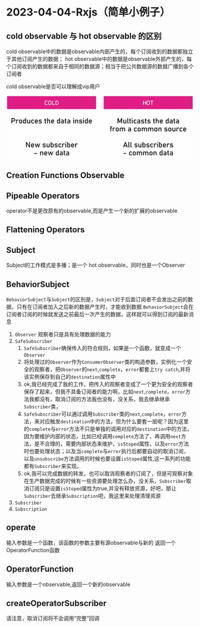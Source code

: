 # 2023-04-04-Rxjs（简单小例子）

## cold observable 与 hot observable 的区别

cold observable中的数据是observable内部产生的，每个订阅收到的数据都独立于其他订阅产生的数据；
hot observable中的数据是observable外部产生的，每个订阅收到的数据都来自于相同的数据源；相当于把公共数据源的数据广播到各个订阅者

cold observable是否可以理解成vip用户

![Alt text](assets/1.png)

## Creation Functions Observable

## Pipeable Operators

operator不是更改原有的observable,而是产生一个新的扩展的observable

## Flattening Operators

## Subject

Subject的工作模式是多播；是一个 hot observable，同时也是一个Observer

## BehaviorSubject

`BehaviorSubject`与`Subject`的区别是，`Subject`对于后面订阅者不会发出之前的数据，只有在订阅者加入之后新的数据产生时，才能收到数据
`BehaviorSubject`会在订阅者订阅的时候就发送之前最后一次产生的数据，这样就可以得到订阅的最新消息

1. `Observer` 观察者只是具有处理数据的能力
2. `SafeSubscriber`
    1. `SafeSubscriber`确保传入的符合规则，如果是一个函数，就变成一个`Observer`
    2. 将处理过的`Observer`作为`ConsumerObserver`类的构造参数，实例化一个安全的观察者，把`Observer`的`next`,`complete`，`error`都套上`try catch`,并将该实例保存到自己的`destination`属性中
    3. ok,我已经完成了我的工作，把传入的观察者变成了一个更为安全的观察者保存了起来，但我不具备订阅者的能力啊，比如`next`,`complete`，`error`方法我都没有，取消订阅的方法我也没有，没关系，我去继承继承`Subscriber`类，
    4. `SafeSubscriber`可以通过调用`Subscriber`类的`next`,`complete`，`error`方法，来对应触发`destination`中的方法，但为什么要套一层呢？因为这里的`complete`与`error`方法不只是单独的调用对应的`destination`中的方法，因为要维护内部的状态，比如已经调用`complete`方法了，再调用`next`方法，是不合理的，需要内部状态来维护，`isStoped`属性，以及`error`方法时也要处理状态；以及当`complete`与`error`执行后都要自动的取消订阅，以及`unsubscribe`方法调用的时候也要设置`isStoped`属性,这一系列的功能都有`Subscriber`来实现。
    5. ok,我可以完成数据的转发，也可以取消观察者的订阅了，但是可观察对象在生产数据完成的时候有一些资源要处理怎么办，没关系，`Subscriber`取消订阅只是设置`isStoped`属性为true,并没有释放资源，好吧，那让`Subscriber`去继承`Subscription`吧，我这里来处理清理资源 
3. `Subscriber`
4. `Subscription`

## operate

输入参数是一个函数，该函数的参数主要有源observable与新的
返回一个OperatorFunction函数

## OperatorFunction

输入参数是一个observable,返回一个新的observable

## createOperatorSubscriber

请注意，取消订阅将不会调用“完整”回调
